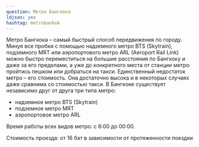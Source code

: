```yaml
---
question: Метро Бангкока
ldjson: yes
hashtag: metrobankok
---
```


Метро Бангкока – самый быстрый способ передвижения по городу. Минуя все пробки с помощью надземного метро BTS (Skytrain), подземного MRT или аэропортового метро ARL (Aeroport Rail Link) можно быстро переместиться на большие расстояния по Бангкоку и даже за его пределами, а уже до конкретного места от станции метро пройтись пешком или добраться на такси. Единственный недостаток метро – его стоимость. Она достаточно высока и в некоторых случаях даже сравнима со стоимостью такси. В Бангкоке существует независимо друг от друга три типа метро:

* надземное метро BTS (Skytrain)
* подземное метро MRT
* аэропортовое метро ARL

Время работы всех видов метро: с 6:00 до 00:00.

Стоимость проезда: от 16 бат в зависимости от протяженности поездки
